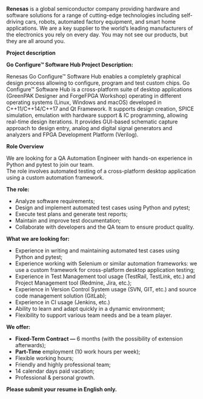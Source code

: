 **Renesas** is a global semiconductor company providing hardware and software
solutions for a range of cutting-edge technologies including self-driving
cars, robots, automated factory equipment, and smart home applications. We are
a key supplier to the world’s leading manufacturers of the electronics you
rely on every day. You may not see our products, but they are all around you.

**Project description**

**Go Configure™ Software Hub Project Description:**

Renesas Go Configure™ Software Hub enables a completely graphical design
process allowing to configure, program and test custom chips. Go Configure™
Software Hub is a cross-platform suite of desktop applications (GreenPAK
Designer and ForgeFPGA Workshop) operating in different operating systems
(Linux, Windows and macOS) developed in C++11/C++14/C++17 and Qt Framework. It
supports design creation, SPICE simulation, emulation with hardware support &
IC programming, allowing real-time design iterations. It provides GUI-based
schematic capture approach to design entry, analog and digital signal
generators and analyzers and FPGA Development Platform (Verilog).

**Role Overview**

We are looking for a QA Automation Engineer with hands-on experience in Python
and pytest to join our team.  
The role involves automated testing of a cross-platform desktop application
using a custom automation framework.

**The role:**

  * Analyze software requirements;
  * Design and implement automated test cases using Python and pytest;
  * Execute test plans and generate test reports;
  * Maintain and improve test documentation;
  * Collaborate with developers and the QA team to ensure product quality.

**What we are looking for:**

  * Experience in writing and maintaining automated test cases using Python and pytest;
  * Experience working with Selenium or similar automation frameworks: we use a custom framework for cross-platform desktop application testing;
  * Experience in Test Management tool usage (TestRail, TestLink, etc.) and Project Management tool (Redmine, Jira, etc.);
  * Experience in Version Control System usage (SVN, GIT, etc.) and source code management solution (GitLab);
  * Experience in CI usage (Jenkins, etc.)
  * Ability to learn and adapt quickly in a dynamic environment;
  * Flexibility to support various team needs and be a team player.

**We offer:**

  * **Fixed-Term Contract —** 6 months (with the possibility of extension afterwards);
  * **Part-Time** employment (10 work hours per week);
  * Flexible working hours;
  * Friendly and highly professional team;
  * 14 calendar days paid vacation;
  * Professional & personal growth.

**Please submit your resume in English only.**